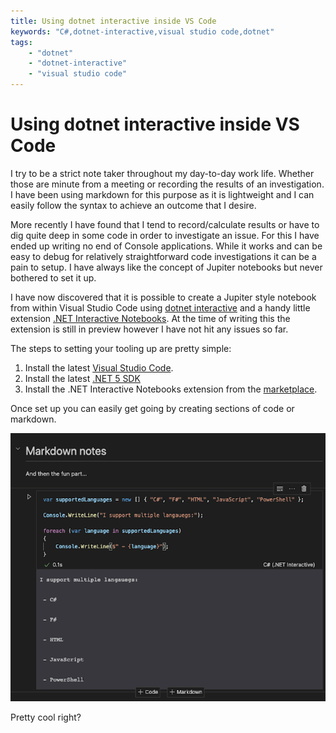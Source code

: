 ```yaml
---
title: Using dotnet interactive inside VS Code
keywords: "C#,dotnet-interactive,visual studio code,dotnet"
tags:
    - "dotnet"
    - "dotnet-interactive"
    - "visual studio code"
---
```

# Using dotnet interactive inside VS Code

I try to be a strict note taker throughout my day-to-day work life. Whether those are minute from a meeting or recording the results of an investigation. I have been using markdown for this purpose as it is lightweight and I can easily follow the syntax to achieve an outcome that I desire.

More recently I have found that I tend to record/calculate results or have to dig quite deep in some code in order to investigate an issue. For this I have ended up writing no end of Console applications. While it works and can be easy to debug for relatively straightforward code investigations it can be a pain to setup. I have always like the concept of Jupiter notebooks but never bothered to set it up.

I have now discovered that it is possible to create a Jupiter style notebook from within Visual Studio Code using [dotnet interactive](https://github.com/dotnet/interactive) and a handy little extension [.NET Interactive Notebooks](https://marketplace.visualstudio.com/items?itemName=ms-dotnettools.dotnet-interactive-vscode). At the time of writing this the extension is still in preview however I have not hit any issues so far.

The steps to setting your tooling up are pretty simple:

1. Install the latest [Visual Studio Code](https://code.visualstudio.com/).
1. Install the latest [.NET 5 SDK](https://dotnet.microsoft.com/download/dotnet/5.0)
1. Install the .NET Interactive Notebooks extension from the [marketplace](https://marketplace.visualstudio.com/items?itemName=ms-dotnettools.dotnet-interactive-vscode).

Once set up you can easily get going by creating sections of code or markdown.

![using-dotnet-interactive.png](/images/using-dotnet-interactive.png)

Pretty cool right?
